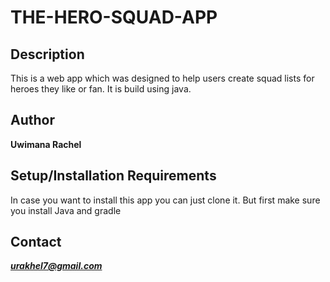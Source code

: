 # THE-HERO-SQUAD-APP

## Description

This is a web app which was designed to help users create squad lists for heroes they 
like or fan. It is build using java.

## Author

**Uwimana Rachel**

## Setup/Installation Requirements

In case you want to  install this app you can just clone it.
But first make sure you install Java and gradle

## Contact

***urakhel7@gmail.com***

